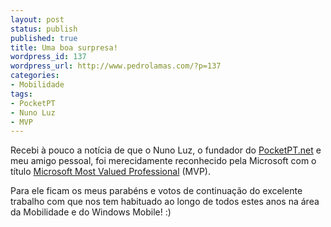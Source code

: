 ```yaml
---
layout: post
status: publish
published: true
title: Uma boa surpresa!
wordpress_id: 137
wordpress_url: http://www.pedrolamas.com/?p=137
categories:
- Mobilidade
tags:
- PocketPT
- Nuno Luz
- MVP
---
```

Recebi à pouco a notícia de que o Nuno Luz, o fundador do [PocketPT.net](http://www.pocketpt.net) e meu amigo pessoal, foi merecidamente reconhecido pela Microsoft com o título [Microsoft Most Valued Professional](https://mvp.support.microsoft.com/profile/Nuno.Luz) (MVP).

Para ele ficam os meus parabéns e votos de continuação do excelente trabalho com que nos tem habituado ao longo de todos estes anos na área da Mobilidade e do Windows Mobile! :)
